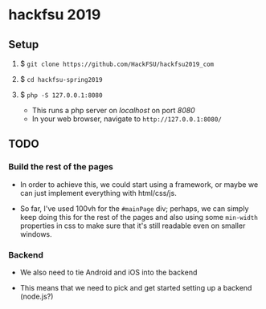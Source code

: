 
# hackfsu 2019

## Setup

1. $ `git clone https://github.com/HackFSU/hackfsu2019_com`

2. $ `cd hackfsu-spring2019`

3. $ `php -S 127.0.0.1:8080`
    - This runs a php server on *localhost* on port *8080*
    - In your web browser, navigate to `http://127.0.0.1:8080/`


## TODO

### Build the rest of the pages

* In order to achieve this, we could start using a framework, or maybe we
  can just implement everything with html/css/js.

* So far, I've used 100vh for the `#mainPage` div; perhaps, we can simply
  keep doing this for the rest of the pages and also using some `min-width`
  properties in css to make sure that it's still readable even on smaller
  windows.


### Backend

* We also need to tie Android and iOS into the backend

* This means that we need to pick and get started setting up a backend
  (node.js?)
